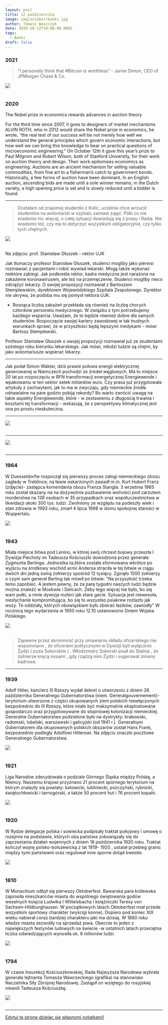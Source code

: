 ```yaml
---
layout: post
title: 12 października
image: img/october/banki.jpg
author: Tomasz Waszczyk
date: 2020-10-12T10:00:00.000Z
tags:
  - Banki
draft: false
---
```


### 2021

> “I personally think that #Bitcoin is worthless” - Jamie Dimon, CEO of JPMorgan Chase & Co.

<img src="./img/october/jpmorganbtc.png"><br><br>

### 2020

The Nobel prize in economics rewards advances in auction theory

For the third time since 2007, it goes to designers of market mechanisms
ALVIN ROTH, who in 2012 would share the Nobel prize in economics, he wrote, “the real test of our success will be not merely how well we understand the general principles which govern economic interactions, but how well we can bring this knowledge to bear on practical questions of microeconomic engineering.”
On October 12th it gave this year’s prize to Paul Milgrom and Robert Wilson, both of Stanford University, for their work on auction theory and design. Their work epitomises economics as engineering.
Auctions are an ancient mechanism for selling valuable commodities, from fine art to a fisherman’s catch to government bonds. Historically, a few forms of auction have been dominant. In an English auction, ascending bids are made until a sole winner remains; in the Dutch variety, a high opening price is set and is slowly reduced until a bidder is found.

---

> Dostałam od znajomej studentki z Kielc, uczelnia chce wrzucić studentów na wolontariat w szpitalu zamiast zajęć. Póki co nie wiadomo nic więcej, o całej sytuacji dowiadują się z prasy i Radia. Nie wiadomo też, czy ma to dotyczyć wszystkich obligatoryjnie, czy tylko tych chętnych.

<img src="./img/october/gluszek.jpeg"><br><br>

Na zdjęciu: prof. Stanisław Głuszek - rektor UJK

Jak tłumaczy profesor Stanisław Głuszek, studenci mogliby jako pierwsi rozmawiać z pacjentami i robić wywiad lekarski. Mogą także wykonać niektóre zabiegi. Jak podkreśla rektor, kadra medyczna jest narażona na zakażenie koronawirusem, ale też na przemęczenie. Studenci mogliby nieco odciążyć lekarzy. O swojej propozycji rozmawiał z Bartoszem Stemplewskim, dyrektorem Wojewódzkiego Szpitala Zespolonego. Dyrektor nie ukrywa, że podoba mu się pomysł rektora UJK.

- Rosnąca liczba zakażeń przekłada się również na liczbę chorych członków personelu medycznego. W związku z tym potrzebujemy każdego wsparcia. Uważam, że to będzie również dobre dla samych studentów. Rozpoczęcie swojej kariery zawodowej w tak trudnych warunkach sprawi, że w przyszłości będą lepszymi medykami - mówi Bartosz Stemplewski.

Profesor Stanisław Głuszek o swojej propozycji rozmawiał już ze studentami szóstego roku kierunku lekarskiego. Jak mówi, młodzi ludzie są chętni, by jako wolontariusze wspierać lekarzy.

---

Jak podał Simon Wakter, dziś prawie połowa energii elektrycznej generowanej w Niemczech pochodzi ze źródeł węglowych.
Ma to miejsce 20 lat po rozpoczęciu w RFN transformacji energetycznej Energiewende i wpakowaniu w ten sektor setek miliardów euro.
Czy prasa już przygotowała artykuły z zachwytami, jak to ma w zwyczaju, gdy niemieckie źródła odnawialne na pare godzin pobiją rekordy? 
Bo warto zwrócić uwagę na takie aspekty Energiewende, które - w zestawieniu z długością trwania i kosztami tej transformacji - wskazują, że z perspektywy klimatycznej jest ona po prostu nieskuteczna.

---

<img src="./img/october/wezwanie.jpg"><br><br>

---

<img src="./img/october/banki.jpg"><br><br>

---

### 1964

W Duesseldorfie rozpoczął się pierwszy proces załogi niemieckiego obozu zagłady w Treblince; na ławie oskarżonych zasiadł m.in. Kurt Hubert Franz  (zdjęcie)- zastępca komendanta obozu Franza Stangla. 3 września 1965 roku został skazany na na dożywotnie pozbawienie wolności pod zarzutem morderstwa na 139 osobach w 35 przypadkach oraz współuczestnictwa w likwidacji około 300 tys. ludzi. Zwolniony ze względu na podeszły wiek i stan zdrowia w 1993 roku, zmarł 4 lipca 1998 w domu spokojnej starości w Wuppertalu.

<img src="./img/october/treblinka.jpg"><br><br>

### 1943

Miała miejsce bitwa pod Lenino, w której swój chrzest bojowy przeszła I Dywizja Piechoty im Tadeusza Kościuszki dowodzona przez generała Zygmunta Berlinga. Jednostka ta,która została sformowana wkrótce po wyjściu na środkowy wschód armii Andersa straciła w tej bitwie w ciągu dwóch dni jedną ósmą żołnierzy spośród 12 tysięcy. Zginęło 1500 żołnierzy o czym sam generał Berling tak mówił po bitwie:
"Na przyszłość trzeba temu zapobiec. A jestem pewny, że za parę tygodni naszych ludzi będzie można znaleźć w Moskwie i Sielcach. Żeby tego więcej nie było, bo się wam pułki, a mnie dywizja rozleci jak stare gacie. Sytuacja jest niewesoła, niesłychanie kompromitująca, bo się to wszystko psiakrew rozlazło jak wszy. Te oddziały, których obowiązkiem było zbierać łazików, zawiodły"
W rocznicę tego wydarzenia w 1950 roku 12.10 ustanowiono Dniem Wojska Polskiego.

<img src="./img/october/lenino.jpg"/><br><br>

> Zapewne przez skromność przy omawianiu składu oficerskiego nie wspomniano , że oficerami politycznymi w Dywizji byli wyłącznie Żydzi ( poza Sokorskim ) . Włodzimierz Sokorski pisał  do Stalina , że żołnierze kręcą nosami , gdy rządzą nimi Żydzi  i sugerował zmiany kadrowe.

---

### 1939

Adolf Hitler, kanclerz III Rzeszy wydał dekret o utworzeniu z dniem 26 października Generalnego Gubernatorstwa (niem. Generalgouvernement)– terytorium utworzone z części okupowanych ziem polskich niewłączonych bezpośrednio do III Rzeszy, które miało być maksymalnie eksploatowane gospodarczo oraz przygotowywane do stopniowej kolonizacji niemieckiej. Generalne Gubernatorstwo podzielone było na dystrykty: krakowski, radomski, lubelski, warszawski i galicyjski (od 1941 r.).
Generalnym Gubernatorem dla okupowanych polskich obszarów został Hans Frank, bezpośrednio podległy Adolfowi Hitlerowi.
Na zdjęciu znaczki pocztowe Generalnego Gubernatorstwa.

<img src="./img/october/gubernatorstwo2.jpg"><br><br>

### 1921

Liga Narodów zdecydowała o podziale Górnego Śląska między Polskę, a Niemcy. Naszemu krajowi przyznano 21 procent spornego terytorium na którym znalazły się powiaty: katowicki, lubliniecki, pszczyński, rybnicki, świętochłowicki i tarnogórski, a także 50 procent hut i 76 procent kopalń.

<img src="./img/october/liganarodow.jpg"><br><br>

### 1920

W Rydze delegacje polska i sowiecka podpisały traktat pokojowy i umowę o rozejmie na podstawie, których oba państwa zobowiązały się do zaprzestania działań wojennych z dniem 18 października 1920 roku.
Traktat kończył wojnę polsko-bolszewicką z
lat 1919- 1920 , ustalał przebieg granic między tymi państwami oraz regulował inne sporne dotąd kwestie.

<img src="./img/october/ryga.jpg"><br><br>

### 1810

W Monachium odbył się pierwszy Oktoberfest. Bawarska para królewska zaprosiła mieszkańców miasta do wspólnego świętowania godów weselnych księcia Ludwika I Wittelsbacha i księżniczki Teresy von Sachsen-Hildburghausen.
W początkowych latach Oktoberfest miał przede wszystkim sportowy charakter (wyścigi konne). Dopiero pod koniec XIX wieku nabierał coraz bardziej charakteru jaki ma dzisiaj. W 1880 roku władze miasta zezwoliły na sprzedaż piwa. Obecnie to jeden z największych festynów ludowych na świecie -w ostatnich latach przeciętna liczba odwiedzających wynosiła ok. 6 milionów ludzi.

<img src="./img/october/oktoberfest.jpg"><br><br>

### 1794

W czasie Insurekcji Kościuszkowskiej, Rada Najwyższa Narodowa wybrała generała lejtnanta Tomasza Wawrzeckiego (grafika) na stanowisko Naczelnika Siły Zbrojnej Narodowej. Zastąpił on wziętego do rosyjskiej niewoli Tadeusza Kościuszkę.

<img src="./img/october/wawrzycki.jpg"><br><br>

---

<a href="https://github.com/TomaszWaszczyk/historia.waszczyk.com/edit/master/src/content/october-12.md" target="_blank">Edytuj tę stronę dzieląc się własnymi notatkami!</a>
